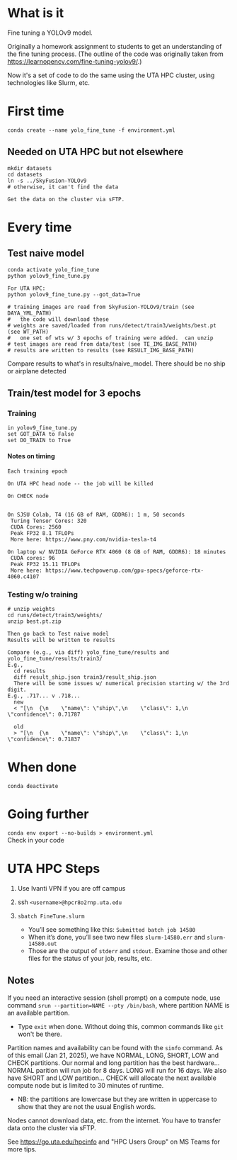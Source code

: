 # What is it

Fine tuning a YOLOv9 model.  

Originally a homework assignment to students to get an understanding of the fine tuning process.  (The outline of the code was originally taken from https://learnopencv.com/fine-tuning-yolov9/.)

Now it's a set of code to do the same using the UTA HPC cluster, using technologies like Slurm, etc.

# First time
````conda create --name yolo_fine_tune -f environment.yml````

## Needed on UTA HPC but not elsewhere
````
mkdir datasets
cd datasets
ln -s ../SkyFusion-YOLOv9
# otherwise, it can't find the data

Get the data on the cluster via sFTP.
````

# Every time

## Test naive model
````
conda activate yolo_fine_tune
python yolov9_fine_tune.py

For UTA HPC:
python yolov9_fine_tune.py --got_data=True

# training images are read from SkyFusion-YOLOv9/train (see DAYA_YML_PATH)
#   the code will download these
# weights are saved/loaded from runs/detect/train3/weights/best.pt (see WT_PATH)
#   one set of wts w/ 3 epochs of training were added.  can unzip
# test images are read from data/test (see TE_IMG_BASE_PATH)
# results are written to results (see RESULT_IMG_BASE_PATH)
````
Compare results to what's in results/naive_model.  There should be no ship or airplane detected

## Train/test model for 3 epochs

### Training
````
in yolov9_fine_tune.py
set GOT_DATA to False
set DO_TRAIN to True
````

#### Notes on timing
````
Each training epoch

On UTA HPC head node -- the job will be killed

On CHECK node
  

On SJSU Colab, T4 (16 GB of RAM, GDDR6): 1 m, 50 seconds
 Turing Tensor Cores: 320
 CUDA Cores: 2560
 Peak FP32 8.1 TFLOPs
 More here: https://www.pny.com/nvidia-tesla-t4

On laptop w/ NVIDIA GeForce RTX 4060 (8 GB of RAM, GDDR6): 18 minutes
 CUDA cores: 96
 Peak FP32 15.11 TFLOPs
 More here: https://www.techpowerup.com/gpu-specs/geforce-rtx-4060.c4107
````

### Testing w/o training
````
# unzip weights
cd runs/detect/train3/weights/
unzip best.pt.zip

Then go back to Test naive model
Results will be written to results

Compare (e.g., via diff) yolo_fine_tune/results and yolo_fine_tune/results/train3/
E.g., 
  cd results
  diff result_ship.json train3/result_ship.json
  There will be some issues w/ numerical precision starting w/ the 3rd digit.
E.g., .717... v .718...
  new
  < "[\n  {\n    \"name\": \"ship\",\n    \"class\": 1,\n    \"confidence\": 0.71787

  old
  > "[\n  {\n    \"name\": \"ship\",\n    \"class\": 1,\n    \"confidence\": 0.71837
````
# When done
````conda deactivate````

# Going further
````conda env export --no-builds > environment.yml````  
Check in your code


# UTA HPC Steps
1. Use Ivanti VPN if you are off campus
1. ssh ````<username>@hpcr8o2rnp.uta.edu````
1. ````sbatch FineTune.slurm````

    * You’ll see something like this:  ````Submitted batch job 14580````
    * When it’s done, you’ll see two new files ````slurm-14580.err```` and ````slurm-14580.out````  
    * Those are the output of ````stderr```` and ````stdout````.  Examine those and other files for the status of your job, results, etc.

## Notes
If you need an interactive session (shell prompt) on a compute node, use command ````srun --partition=NAME --pty /bin/bash````, where partition NAME is an available partition.
* Type ````exit```` when done.  Without doing this, common commands like ````git```` won't be there.

Partition names and availability can be found with the ````sinfo```` command. As of this email (Jan 21, 2025), we have NORMAL, LONG, SHORT, LOW and CHECK partitions. Our normal and long partition has the best hardware... NORMAL parition will run job for 8 days. LONG will run for 16 days. We also have SHORT and LOW partition... CHECK will allocate the next available compute node but is limited to 30 minutes of runtime.  
* NB: the partitions are lowercase but they are written in uppercase to show that they are not the usual English words.

Nodes cannot download data, etc. from the internet.  You have to transfer data onto the cluster via sFTP.  

See https://go.uta.edu/hpcinfo and "HPC Users Group" on MS Teams for more tips.


